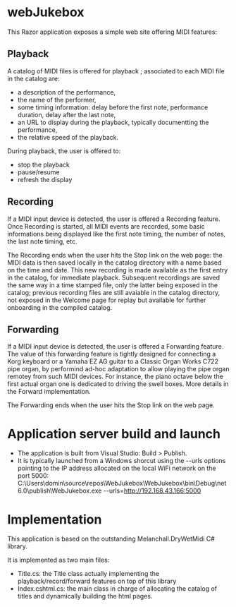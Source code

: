# webJukebox
This Razor application exposes a simple web site offering MIDI features:
## Playback
A catalog of MIDI files is offered for playback ; associated to each MIDI file in the catalog are:
- a description of the performance,
- the name of the performer,
- some timing information: delay before the first note, performance duration, delay after the last note,
- an URL to display during the playback, typically documentting the performance,
- the relative speed of the playback.  

During playback, the user is offered to:
- stop the playback
- pause/resume
- refresh the display

## Recording
If a MIDI input device is detected, the user is offered a Recording feature. 
Once Recording is started, all MIDI events are recorded, some basic informations being displayed like the first note timing, the number of notes, the last note timing, etc.

The Recording ends when the user hits the Stop link on the web page: the MIDI data is then saved locally in the catalog directory with a name based on the time and date.
This new recording is made available as the first entry in the catalog, for immediate playback.
Subsequent recordings are saved the same way in a time stamped file, only the latter being exposed in the catalog; previous
recording files are still avaiable in the catalog directory, not exposed in the Welcome page for replay but available for further onboarding in the compiled catalog.

## Forwarding
If a MIDI input device is detected, the user is offered a Forwarding feature. 
The value of this forwarding feature is tightly designed for connecting a Korg keyboard or a Yamaha EZ AG guitar to a Classic Organ Works C722 pipe organ, 
by performind ad-hoc adaptation to allow playing the pipe organ remotey from such MIDI devices. For instance, the piano octave below the first actual organ one is 
dedicated to driving the swell boxes. More details in the Forward implementation.

The Forwarding ends when the user hits the Stop link on the web page.

# Application server build and launch
- The application is built from Visual Studio: Build > Publish.
- It is typically launched from a Windows shorcut using the --urls options pointing to the IP address allocated on the local WiFi network on the port 5000: 
C:\Users\domin\source\repos\WebJukebox\WebJukebox\bin\Debug\net6.0\publish\WebJukebox.exe --urls=http://192.168.43.166:5000

# Implementation
This application is based on the outstanding Melanchall.DryWetMidi C# library.

It is implemented as two main files:
- Title.cs: the Title class actually implementing the playback/record/forward features on top of this library
- Index.cshtml.cs: the main class in charge of allocating the catalog of titles and dynamically building the html pages.
